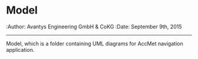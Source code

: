 Model
=========================
:Author: Avantys Engineering GmbH & CoKG
:Date:   September 9th, 2015


-----------------
Model, which is a folder containing UML diagrams for
AccMet navigation application.
